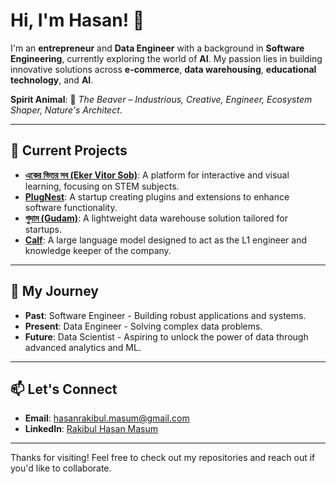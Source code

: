 # Hi, I'm Hasan! 👋  

I'm an **entrepreneur** and **Data Engineer** with a background in **Software Engineering**, currently exploring the world of **AI**. My passion lies in building innovative solutions across **e-commerce**, **data warehousing**, **educational technology**, and **AI**.  

**Spirit Animal**: 🦫 *The Beaver* – *Industrious, Creative, Engineer, Ecosystem Shaper, Nature's Architect*.  

---  

## 🚀 Current Projects  

- [**একের ভিতর সব (Eker Vitor Sob)**](https://github.com/EkerVitorSob): A platform for interactive and visual learning, focusing on STEM subjects.  
- [**PlugNest**](https://github.com/plugnest): A startup creating plugins and extensions to enhance software functionality.  
- [**গুদাম (Gudam)**](https://github.com/pesnik/gudam): A lightweight data warehouse solution tailored for startups.  
- [**Calf**](https://github.com/pesnik/calf): A large language model designed to act as the L1 engineer and knowledge keeper of the company.  

---  

## 🧠 My Journey  

- **Past**: Software Engineer - Building robust applications and systems.  
- **Present**: Data Engineer - Solving complex data problems.  
- **Future**: Data Scientist - Aspiring to unlock the power of data through advanced analytics and ML.  

---  

## 📫 Let's Connect  

- **Email**: [hasanrakibul.masum@gmail.com](mailto:hasanrakibul.masum@gmail.com)  
- **LinkedIn**: [Rakibul Hasan Masum](https://www.linkedin.com/in/pesnik/)  

---  

Thanks for visiting! Feel free to check out my repositories and reach out if you'd like to collaborate.
